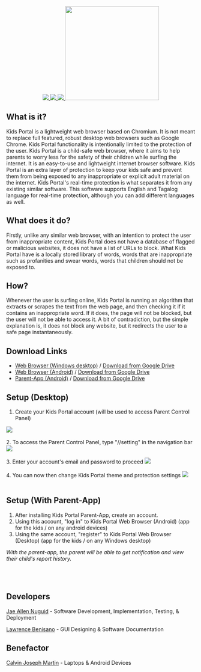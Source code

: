 
<center>
  
  <a href="https://github.com/JaeNuguid/Kids-Portal-Web-Browser/releases/download/v1.0/Kids.Portal.-.Web.Browser.zip">
  <img src="https://image.ibb.co/j5Efd6/1.png"/>
</a><a href="https://github.com/JaeNuguid/Kids-Portal-Web-Browser/releases/download/v1.0/Kids.Portal.-.Android.Web.Browser.zip">
  <img src="https://image.ibb.co/eSghrR/2.png"/>
</a><a href="https://github.com/JaeNuguid/Kids-Portal-Web-Browser/releases/download/v1.0/Kids.Portal.-.Parent.App.zip">
  <img src="https://image.ibb.co/n3Yj5m/3.png"/>
</a>
  
<a href="https://github.com/JaeNuguid">
  <img src="https://github.com/JaeNuguid/Kids-Portal-Version-2/blob/master/newKidsPortal/Resources/KidsPortal.png?raw=true" width="250" height="250"/>
</a>
</center>

## What is it?
Kids Portal is a lightweight web browser based on Chromium. It is not meant to replace full featured, robust desktop web browsers such as Google Chrome. Kids Portal functionality is intentionally limited to the protection of the user.
Kids Portal is a child-safe web browser, where it aims to help parents to worry less for the safety of their children while surfing the internet. It is an easy-to-use and lightweight internet browser software. Kids Portal is an extra layer of protection to keep your kids safe and prevent them from being exposed to any inappropriate or explicit adult material on the internet. Kids Portal's real-time protection is what separates it from any existing similar software. This software supports English and Tagalog language for real-time protection, although you can add different languages as well.

## What does it do?
Firstly, unlike any similar web browser, with an intention to protect the user from inappropriate content, Kids Portal does not have a database of flagged or malicious websites, it does not have a list of URLs to block. What Kids Portal have is a locally stored library of words, words that are inappropriate such as profanities and swear words, words that children should not be exposed to.

## How?
Whenever the user is surfing online, Kids Portal is running an algorithm that extracts or scrapes the text from the web page, and then checking it if it contains an inappropriate word. If it does, the page will not be blocked, but the user will not be able to access it. A bit of contradiction, but the simple explanation is, it does not block any website, but it redirects the user to a safe page instantaneously.

## Download Links
- [Web Browser (Windows desktop)](https://github.com/JaeNuguid/Kids-Portal-Web-Browser/releases/download/v1.0/Kids.Portal.-.Parent.App.zip) / [Download from Google Drive](https://drive.google.com/open?id=0B_WzAmhwFx0fb1FDOUVXaXNUeXc)
- [Web Browser (Android)](https://github.com/JaeNuguid/Kids-Portal-Web-Browser/releases/download/v1.0/Kids.Portal.-.Android.Web.Browser.zip) / [Download from Google Drive](https://drive.google.com/open?id=0B_WzAmhwFx0fTW55Q241Z24wWkE)
- [Parent-App (Android)](https://github.com/JaeNuguid/Kids-Portal-Web-Browser/releases/download/v1.0/Kids.Portal.-.Parent.App.zip) / [Download from Google Drive](https://drive.google.com/open?id=0B_WzAmhwFx0faFpuSVBhb2tWOEU)

## Setup (Desktop)
1. Create your Kids Portal account (will be used to access Parent Control Panel)
<img src="https://image.ibb.co/d3epJ6/1.jpg"/>
<br><br>
2. To access the Parent Control Panel, type "//setting" in the navigation bar
<img src="https://image.ibb.co/eK29J6/2.jpg"/>
<br><br>
3. Enter your account's email and password to proceed
<img src="https://image.ibb.co/fFf75m/3.jpg"/>
<br><br>
4. You can now then change Kids Portal theme and protection settings
<img src="https://image.ibb.co/j0zdBR/4.jpg"/>
<br><br>

## Setup (With Parent-App)
1. After installing Kids Portal Parent-App, create an account.
2. Using this account, "log in" to Kids Portal Web Browser (Android) (app for the kids / on any android devices)
3. Using the same account, "register" to Kids Portal Web Browser (Desktop) (app for the kids / on any Windows desktop)

<i>With the parent-app, the parent will be able to get notification and view their child's report history.
</i>
<br><br>
<br><br>

## Developers
[Jae Allen Nuguid](https://www.facebook.com/JaeNuguidBb) - Software Development, Implementation, Testing, & Deployment <br>

[Lawrence Benisano](https://www.facebook.com/SharkBoyMac) - GUI Designing & Software Documentation

## Benefactor
[Calvin Joseph Martin](https://www.facebook.com/Peppy.Halimaw) - Laptops & Android Devices
<br><br>
<br><br>
